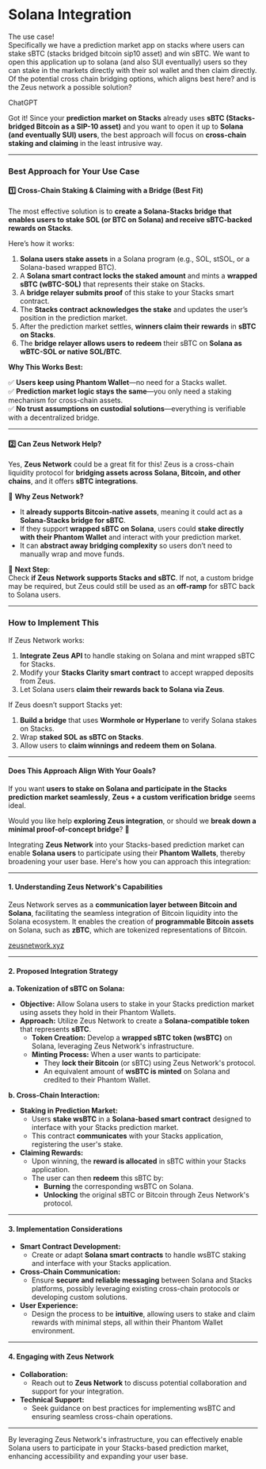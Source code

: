 # Solana Integration

The use case! \
Specifically we have a prediction market app on stacks where users can stake sBTC (stacks bridged bitcoin sip10 asset) and win sBTC. We want to open this application up to solana (and also SUI eventually) users so they can stake in the markets directly with their sol wallet and then claim directly. Of the potential cross chain bridging options, which aligns best here? and is the Zeus network a possible solution?

ChatGPT

Got it! Since your **prediction market on Stacks** already uses **sBTC (Stacks-bridged Bitcoin as a SIP-10 asset)** and you want to open it up to **Solana (and eventually SUI) users**, the best approach will focus on **cross-chain staking and claiming** in the least intrusive way.

***

### **Best Approach for Your Use Case**

#### **1️⃣ Cross-Chain Staking & Claiming with a Bridge (Best Fit)**

The most effective solution is to **create a Solana-Stacks bridge that enables users to stake SOL (or BTC on Solana) and receive sBTC-backed rewards on Stacks**.

Here’s how it works:

1. **Solana users stake assets** in a Solana program (e.g., SOL, stSOL, or a Solana-based wrapped BTC).
2. A **Solana smart contract locks the staked amount** and mints a **wrapped sBTC (wBTC-SOL)** that represents their stake on Stacks.
3. A **bridge relayer submits proof** of this stake to your Stacks smart contract.
4. The **Stacks contract acknowledges the stake** and updates the user’s position in the prediction market.
5. After the prediction market settles, **winners claim their rewards** in **sBTC on Stacks**.
6. The **bridge relayer allows users to redeem** their sBTC on **Solana as wBTC-SOL or native SOL/BTC**.

**Why This Works Best:**

✅ **Users keep using Phantom Wallet**—no need for a Stacks wallet.\
✅ **Prediction market logic stays the same**—you only need a staking mechanism for cross-chain assets.\
✅ **No trust assumptions on custodial solutions**—everything is verifiable with a decentralized bridge.

***

#### **2️⃣ Can Zeus Network Help?**

Yes, **Zeus Network** could be a great fit for this! Zeus is a cross-chain liquidity protocol for **bridging assets across Solana, Bitcoin, and other chains**, and it offers **sBTC integrations**.

🔹 **Why Zeus Network?**

* It **already supports Bitcoin-native assets**, meaning it could act as a **Solana-Stacks bridge for sBTC**.
* If they support **wrapped sBTC on Solana**, users could **stake directly with their Phantom Wallet** and interact with your prediction market.
* It can **abstract away bridging complexity** so users don’t need to manually wrap and move funds.

🚀 **Next Step**:\
Check **if Zeus Network supports Stacks and sBTC**. If not, a custom bridge may be required, but Zeus could still be used as an **off-ramp** for sBTC back to Solana users.

***

### **How to Implement This**

If Zeus Network works:

1. **Integrate Zeus API** to handle staking on Solana and mint wrapped sBTC for Stacks.
2. Modify your **Stacks Clarity smart contract** to accept wrapped deposits from Zeus.
3. Let Solana users **claim their rewards back to Solana via Zeus**.

If Zeus doesn’t support Stacks yet:

1. **Build a bridge** that uses **Wormhole or Hyperlane** to verify Solana stakes on Stacks.
2. Wrap **staked SOL as sBTC on Stacks**.
3. Allow users to **claim winnings and redeem them on Solana**.

***

#### **Does This Approach Align With Your Goals?**

If you want **users to stake on Solana and participate in the Stacks prediction market seamlessly**, **Zeus + a custom verification bridge** seems ideal.

Would you like help **exploring Zeus integration**, or should we **break down a minimal proof-of-concept bridge**? 🚀







Integrating **Zeus Network** into your Stacks-based prediction market can enable **Solana users** to participate using their **Phantom Wallets**, thereby broadening your user base. Here's how you can approach this integration:

***

#### **1. Understanding Zeus Network's Capabilities**

Zeus Network serves as a **communication layer between Bitcoin and Solana**, facilitating the seamless integration of Bitcoin liquidity into the Solana ecosystem. It enables the creation of **programmable Bitcoin assets** on Solana, such as **zBTC**, which are tokenized representations of Bitcoin.

[zeusnetwork.xyz](https://zeusnetwork.xyz/?utm_source=chatgpt.com)

***

#### **2. Proposed Integration Strategy**

**a. Tokenization of sBTC on Solana:**

* **Objective:** Allow Solana users to stake in your Stacks prediction market using assets they hold in their Phantom Wallets.
* **Approach:** Utilize Zeus Network to create a **Solana-compatible token** that represents **sBTC**.
  * **Token Creation:** Develop a **wrapped sBTC token (wsBTC)** on Solana, leveraging Zeus Network's infrastructure.
  * **Minting Process:** When a user wants to participate:
    * They **lock their Bitcoin** (or sBTC) using Zeus Network's protocol.
    * An equivalent amount of **wsBTC is minted** on Solana and credited to their Phantom Wallet.

**b. Cross-Chain Interaction:**

* **Staking in Prediction Market:**
  * Users **stake wsBTC** in a **Solana-based smart contract** designed to interface with your Stacks prediction market.
  * This contract **communicates** with your Stacks application, registering the user's stake.
* **Claiming Rewards:**
  * Upon winning, the **reward is allocated** in sBTC within your Stacks application.
  * The user can then **redeem** this sBTC by:
    * **Burning** the corresponding wsBTC on Solana.
    * **Unlocking** the original sBTC or Bitcoin through Zeus Network's protocol.

***

#### **3. Implementation Considerations**

* **Smart Contract Development:**
  * Create or adapt **Solana smart contracts** to handle wsBTC staking and interface with your Stacks application.
* **Cross-Chain Communication:**
  * Ensure **secure and reliable messaging** between Solana and Stacks platforms, possibly leveraging existing cross-chain protocols or developing custom solutions.
* **User Experience:**
  * Design the process to be **intuitive**, allowing users to stake and claim rewards with minimal steps, all within their Phantom Wallet environment.

***

#### **4. Engaging with Zeus Network**

* **Collaboration:**
  * Reach out to **Zeus Network** to discuss potential collaboration and support for your integration.
* **Technical Support:**
  * Seek guidance on best practices for implementing wsBTC and ensuring seamless cross-chain operations.

***

By leveraging Zeus Network's infrastructure, you can effectively enable Solana users to participate in your Stacks-based prediction market, enhancing accessibility and expanding your user base.
